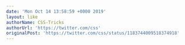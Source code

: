 ```yaml
---
date: 'Mon Oct 14 13:58:59 +0000 2019'
layout: like
authorName: CSS-Tricks
authorUrl: 'https://twitter.com/css'
originalPost: 'https://twitter.com/css/status/1183744009518374918'
---
```

